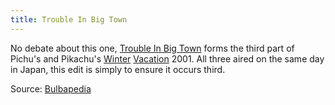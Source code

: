 ```yaml
---
title: Trouble In Big Town
---
```

No debate about this one, [Trouble In Big Town][UN06] forms the third part of
Pichu's and Pikachu's [Winter][PK08] [Vacation][PK09] 2001. All three aired on
the same day in Japan, this edit is simply to ensure it occurs third.

Source: [Bulbapedia][source]

[source]: http://bulbapedia.bulbagarden.net/wiki/Trouble_in_Big_Town
[PK08]: http://bulbapedia.bulbagarden.net/wiki/PK08
[PK09]: http://bulbapedia.bulbagarden.net/wiki/PK09
[UN06]: http://bulbapedia.bulbagarden.net/wiki/Trouble_in_Big_Town
